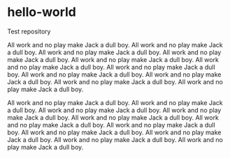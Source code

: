 # hello-world
Test repository

All work and no play make Jack a dull boy.
 All work and no play make Jack a dull boy.
   All work and no play make Jack a dull boy.
     All work and no play make Jack a dull boy.
      All work and no play make Jack a dull boy.
      All work and no play make Jack a dull boy.
     All work and no play make Jack a dull boy.
    All work and no play make Jack a dull boy.
   All work and no play make Jack a dull boy.
  All work and no play make Jack a dull boy.
 All work and no play make Jack a dull boy. 

All work and no play make Jack a dull boy.
 All work and no play make Jack a dull boy.
   All work and no play make Jack a dull boy.
     All work and no play make Jack a dull boy.
      All work and no play make Jack a dull boy.
      All work and no play make Jack a dull boy.
     All work and no play make Jack a dull boy.
    All work and no play make Jack a dull boy.
   All work and no play make Jack a dull boy.
  All work and no play make Jack a dull boy.
 All work and no play make Jack a dull boy. 
